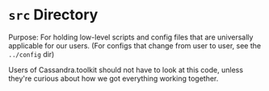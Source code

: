 # `src` Directory
Purpose: For holding low-level scripts and config files that are universally applicable for our users. (For configs that change from user to user, see the `../config` dir)

Users of Cassandra.toolkit should not have to look at this code, unless they're curious about how we got everything working together. 
